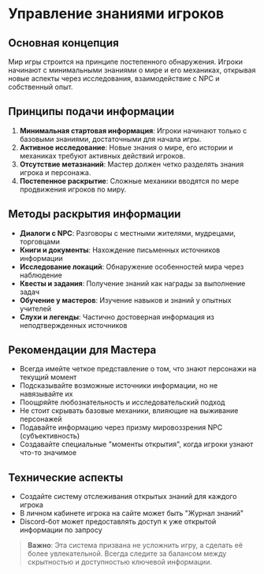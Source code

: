 # Управление знаниями игроков

## Основная концепция
Мир игры строится на принципе постепенного обнаружения. Игроки начинают с минимальными знаниями о мире и его механиках, открывая новые аспекты через исследования, взаимодействие с NPC и собственный опыт.

## Принципы подачи информации
1. **Минимальная стартовая информация**: Игроки начинают только с базовыми знаниями, достаточными для начала игры.
2. **Активное исследование**: Новые знания о мире, его истории и механиках требуют активных действий игроков.
3. **Отсутствие метазнаний**: Мастер должен четко разделять знания игрока и персонажа.
4. **Постепенное раскрытие**: Сложные механики вводятся по мере продвижения игроков по миру.

## Методы раскрытия информации
- **Диалоги с NPC**: Разговоры с местными жителями, мудрецами, торговцами
- **Книги и документы**: Нахождение письменных источников информации
- **Исследование локаций**: Обнаружение особенностей мира через наблюдение
- **Квесты и задания**: Получение знаний как награды за выполнение задач
- **Обучение у мастеров**: Изучение навыков и знаний у опытных учителей
- **Слухи и легенды**: Частично достоверная информация из неподтвержденных источников

## Рекомендации для Мастера
- Всегда имейте четкое представление о том, что знают персонажи на текущий момент
- Подсказывайте возможные источники информации, но не навязывайте их
- Поощряйте любознательность и исследовательский подход
- Не стоит скрывать базовые механики, влияющие на выживание персонажей
- Подавайте информацию через призму мировоззрения NPC (субъективность)
- Создавайте специальные "моменты открытия", когда игроки узнают что-то значимое

## Технические аспекты
- Создайте систему отслеживания открытых знаний для каждого игрока
- В личном кабинете игрока на сайте может быть "Журнал знаний"
- Discord-бот может предоставлять доступ к уже открытой информации по запросу

> **Важно**: Эта система призвана не усложнить игру, а сделать её более увлекательной. Всегда следите за балансом между скрытностью и доступностью ключевой информации.